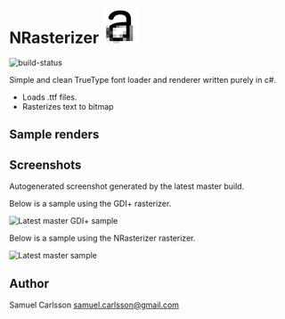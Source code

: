 # NRasterizer ![icon](icon.png "NOpenType icon")

![build-status](https://travis-ci.org/vidstige/NRasterizer.svg?branch=master)

Simple and clean TrueType font loader and renderer written purely in c#.

 * Loads .ttf files.
 * Rasterizes text to bitmap

## Sample renders

## Screenshots
Autogenerated screenshot generated by the latest master build.

Below is a sample using the GDI+ rasterizer.

![Latest master GDI+ sample](https://ci.appveyor.com/api/projects/vidstige/nrasterizer/artifacts/samples/gdi/cefhijl.png "Latest master GDI+ sample")

Below is a sample using the NRasterizer rasterizer.

![Latest master sample](https://ci.appveyor.com/api/projects/vidstige/nrasterizer/artifacts/samples/clfx.png "Latest master sample")

## Author
Samuel Carlsson <samuel.carlsson@gmail.com>
